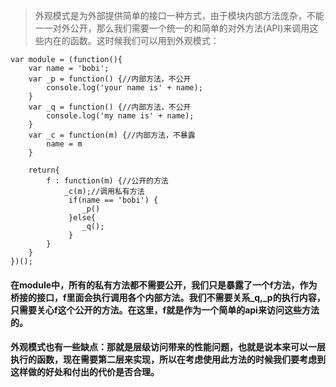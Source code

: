 > 外观模式是为外部提供简单的接口一种方式，由于模块内部方法庞杂，不能一一对外公开，那么我们需要一个统一的和简单的对外方法(API)来调用这些内在的函数。这时候我们可以用到外观模式：

```
var module = (function(){
    var name = 'bobi';
    var _p = function() {//内部方法，不公开
        console.log('your name is' + name);
    }
    var _q = function() {//内部方法，不公开
        console.log('my name is' + name);
    }
    var _c = function(m) {//内部方法，不暴露
        name = m
    }
 
    return{
        f : function(m) {//公开的方法
            _c(m);//调用私有方法
             if(name == 'bobi') {
                _p()
             }else{
                _q();
             }
        }  
    }
})();
```

#### 在module中，所有的私有方法都不需要公开，我们只是暴露了一个f方法，作为桥接的接口，f里面会执行调用各个内部方法。我们不需要关系_q,_p的执行内容，只需要关心f这个公开的方法。在这里，f就是作为一个简单的api来访问这些方法的。

#### 外观模式也有一些缺点：那就是层级访问带来的性能问题，也就是说本来可以一层执行的函数，现在需要第二层来实现，所以在考虑使用此方法的时候我们要考虑到这样做的好处和付出的代价是否合理。